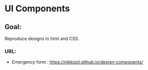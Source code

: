 # UI Components
## Goal:
Reproduce designs in html and CSS.
### URL: 
* Emergency form : https://nikkizol.github.io/design-components/
